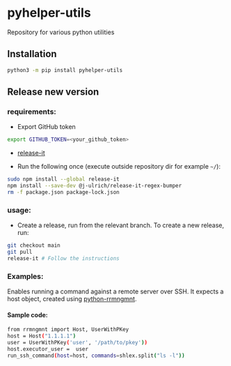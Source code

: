 # pyhelper-utils

Repository for various python utilities

## Installation

```bash
python3 -m pip install pyhelper-utils
```

## Release new version

### requirements:

- Export GitHub token

```bash
export GITHUB_TOKEN=<your_github_token>
```

- [release-it](https://github.com/release-it/release-it)

- Run the following once (execute outside repository dir for example `~/`):

```bash
sudo npm install --global release-it
npm install --save-dev @j-ulrich/release-it-regex-bumper
rm -f package.json package-lock.json
```

### usage:

- Create a release, run from the relevant branch.
  To create a new release, run:

```bash
git checkout main
git pull
release-it # Follow the instructions
```

### Examples:

Enables running a command against a remote server over SSH. It expects a host object, created using [python-rrmngmnt](https://github.com/rhevm-qe-automation/python-rrmngmnt).

#### Sample code:

```bash
from rrmngmnt import Host, UserWithPKey
host = Host("1.1.1.1")
user = UserWithPKey('user', '/path/to/pkey'))
host.executor_user =  user
run_ssh_command(host=host, commands=shlex.split("ls -l"))
```
